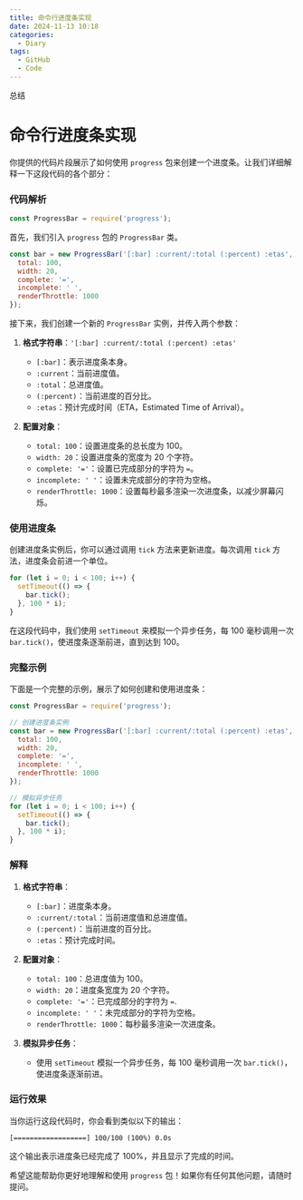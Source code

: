 ```yaml
---
title: 命令行进度条实现
date: 2024-11-13 10:18
categories:
  - Diary
tags:
  - GitHub
  - Code
---
```


总结

<!--more-->
# 命令行进度条实现
你提供的代码片段展示了如何使用 `progress` 包来创建一个进度条。让我们详细解释一下这段代码的各个部分：

### 代码解析

```javascript
const ProgressBar = require('progress');
```

首先，我们引入 `progress` 包的 `ProgressBar` 类。

```javascript
const bar = new ProgressBar('[:bar] :current/:total (:percent) :etas', {
  total: 100,
  width: 20,
  complete: '=',
  incomplete: ' ',
  renderThrottle: 1000
});
```

接下来，我们创建一个新的 `ProgressBar` 实例，并传入两个参数：

1. **格式字符串**：`'[:bar] :current/:total (:percent) :etas'`
   - `[:bar]`：表示进度条本身。
   - `:current`：当前进度值。
   - `:total`：总进度值。
   - `(:percent)`：当前进度的百分比。
   - `:etas`：预计完成时间（ETA，Estimated Time of Arrival）。

2. **配置对象**：
   - `total: 100`：设置进度条的总长度为 100。
   - `width: 20`：设置进度条的宽度为 20 个字符。
   - `complete: '='`：设置已完成部分的字符为 `=`。
   - `incomplete: ' '`：设置未完成部分的字符为空格。
   - `renderThrottle: 1000`：设置每秒最多渲染一次进度条，以减少屏幕闪烁。

### 使用进度条

创建进度条实例后，你可以通过调用 `tick` 方法来更新进度。每次调用 `tick` 方法，进度条会前进一个单位。

```javascript
for (let i = 0; i < 100; i++) {
  setTimeout(() => {
    bar.tick();
  }, 100 * i);
}
```

在这段代码中，我们使用 `setTimeout` 来模拟一个异步任务，每 100 毫秒调用一次 `bar.tick()`，使进度条逐渐前进，直到达到 100。

### 完整示例

下面是一个完整的示例，展示了如何创建和使用进度条：

```javascript
const ProgressBar = require('progress');

// 创建进度条实例
const bar = new ProgressBar('[:bar] :current/:total (:percent) :etas', {
  total: 100,
  width: 20,
  complete: '=',
  incomplete: ' ',
  renderThrottle: 1000
});

// 模拟异步任务
for (let i = 0; i < 100; i++) {
  setTimeout(() => {
    bar.tick();
  }, 100 * i);
}
```

### 解释

1. **格式字符串**：
   - `[:bar]`：进度条本身。
   - `:current/:total`：当前进度值和总进度值。
   - `(:percent)`：当前进度的百分比。
   - `:etas`：预计完成时间。

2. **配置对象**：
   - `total: 100`：总进度值为 100。
   - `width: 20`：进度条宽度为 20 个字符。
   - `complete: '='`：已完成部分的字符为 `=`.
   - `incomplete: ' '`：未完成部分的字符为空格。
   - `renderThrottle: 1000`：每秒最多渲染一次进度条。

3. **模拟异步任务**：
   - 使用 `setTimeout` 模拟一个异步任务，每 100 毫秒调用一次 `bar.tick()`，使进度条逐渐前进。

### 运行效果

当你运行这段代码时，你会看到类似以下的输出：

```
[==================] 100/100 (100%) 0.0s
```

这个输出表示进度条已经完成了 100%，并且显示了完成的时间。

希望这能帮助你更好地理解和使用 `progress` 包！如果你有任何其他问题，请随时提问。